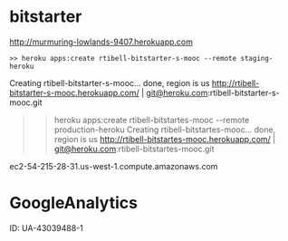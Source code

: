 bitstarter
==========

http://murmuring-lowlands-9407.herokuapp.com

	>> heroku apps:create rtibell-bitstarter-s-mooc --remote staging-heroku
Creating rtibell-bitstarter-s-mooc... done, region is us
http://rtibell-bitstarter-s-mooc.herokuapp.com/ | git@heroku.com:rtibell-bitstarter-s-mooc.git

>> heroku apps:create rtibell-bitstartes-mooc --remote production-heroku
Creating rtibell-bitstartes-mooc... done, region is us
http://rtibell-bitstartes-mooc.herokuapp.com/ | git@heroku.com:rtibell-bitstartes-mooc.git


ec2-54-215-28-31.us-west-1.compute.amazonaws.com






GoogleAnalytics
===============
ID: UA-43039488-1
<script>
  (function(i,s,o,g,r,a,m){i['GoogleAnalyticsObject']=r;i[r]=i[r]||function(){
  (i[r].q=i[r].q||[]).push(arguments)},i[r].l=1*new Date();a=s.createElement(o),
  m=s.getElementsByTagName(o)[0];a.async=1;a.src=g;m.parentNode.insertBefore(a,m)
  })(window,document,'script','//www.google-analytics.com/analytics.js','ga');

  ga('create', 'UA-43039488-1', 'herokuapp.com');
  ga('send', 'pageview');

</script>

